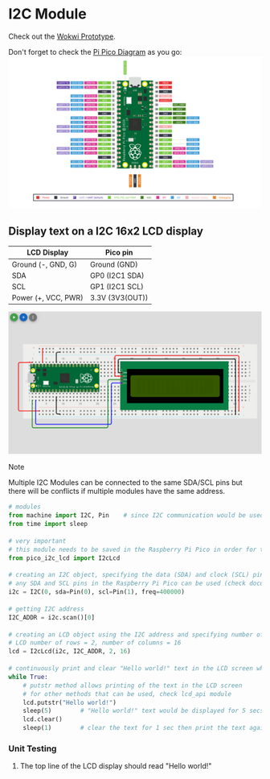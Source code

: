 # I2C Module

Check out the [Wokwi Prototype](https://wokwi.com/projects/431267438404154369).

Don't forget to check the [Pi Pico Diagram](../Raspberry-Pi-Pico-pinout-diagram.svg) as you go:
![](../Raspberry-Pi-Pico-pinout-diagram.svg)

## Display text on a I2C 16x2 LCD display

| LCD Display         | Pico pin        |
| ------------------- | --------------- |
| Ground (-, GND, G)  | Ground (GND)    |
| SDA                 | GP0 (I2C1 SDA)  |
| SCL                 | GP1 (I2C1 SCL)  |
| Power (+, VCC, PWR) | 3.3V (3V3(OUT)) |

![](images/I2C_module.png)

> [!Note]
> Multiple I2C Modules can be connected to the same SDA/SCL pins but there will be conflicts if multiple modules have the same address.

```python
# modules
from machine import I2C, Pin    # since I2C communication would be used, I2C class is imported
from time import sleep

# very important
# this module needs to be saved in the Raspberry Pi Pico in order for the LCD I2C to be used
from pico_i2c_lcd import I2cLcd

# creating an I2C object, specifying the data (SDA) and clock (SCL) pins used in the Raspberry Pi Pico
# any SDA and SCL pins in the Raspberry Pi Pico can be used (check documentation for SDA and SCL pins)
i2c = I2C(0, sda=Pin(0), scl=Pin(1), freq=400000)

# getting I2C address
I2C_ADDR = i2c.scan()[0]

# creating an LCD object using the I2C address and specifying number of rows and columns in the LCD
# LCD number of rows = 2, number of columns = 16
lcd = I2cLcd(i2c, I2C_ADDR, 2, 16)

# continuously print and clear "Hello world!" text in the LCD screen while the board has power
while True:
    # putstr method allows printing of the text in the LCD screen
    # for other methods that can be used, check lcd_api module
    lcd.putstr("Hello world!")
    sleep(5)        # "Hello world!" text would be displayed for 5 secs
    lcd.clear()
    sleep(1)        # clear the text for 1 sec then print the text again
```

### Unit Testing

1. The top line of the LCD display should read "Hello world!"
